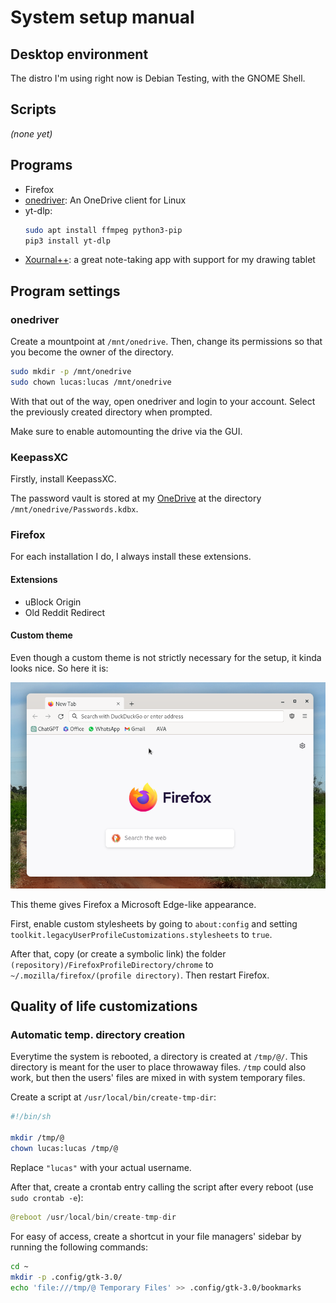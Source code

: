 # System setup manual

## Desktop environment

The distro I'm using right now is Debian Testing, with the GNOME Shell.

## Scripts

_(none yet)_

## Programs

- Firefox
- [onedriver](https://github.com/jstaf/onedriver): An OneDrive client for Linux
- yt-dlp:
  ```sh
  sudo apt install ffmpeg python3-pip
  pip3 install yt-dlp
  ```
- [Xournal++](https://xournalpp.github.io/): a great note-taking app with support for my drawing tablet

## Program settings

### onedriver

Create a mountpoint at `/mnt/onedrive`. Then, change its permissions so that you become the owner of the directory.

```sh
sudo mkdir -p /mnt/onedrive
sudo chown lucas:lucas /mnt/onedrive
```

With that out of the way, open onedriver and login to your account. Select the previously created directory when prompted.

Make sure to enable automounting the drive via the GUI.

### KeepassXC

Firstly, install KeepassXC.

The password vault is stored at my [OneDrive](#onedriver) at the directory `/mnt/onedrive/Passwords.kdbx`.

### Firefox

For each installation I do, I always install these extensions.

#### Extensions

- uBlock Origin
- Old Reddit Redirect

#### Custom theme

Even though a custom theme is not strictly necessary for the setup, it kinda looks nice. So here it is:

![Firefox custom theme](./_assets/firefoxTheme.png)

This theme gives Firefox a Microsoft Edge-like appearance.

First, enable custom stylesheets by going to `about:config` and setting `toolkit.legacyUserProfileCustomizations.stylesheets` to `true`.

After that, copy (or create a symbolic link) the folder `(repository)/FirefoxProfileDirectory/chrome` to `~/.mozilla/firefox/(profile directory)`. Then restart Firefox.

## Quality of life customizations

### Automatic temp. directory creation

Everytime the system is rebooted, a directory is created at `/tmp/@/`. This directory is meant for the user to place throwaway files. `/tmp` could also work, but then the users' files are mixed in with system temporary files.

Create a script at `/usr/local/bin/create-tmp-dir`:

```sh
#!/bin/sh

mkdir /tmp/@
chown lucas:lucas /tmp/@
```

Replace `"lucas"` with your actual username.

After that, create a crontab entry calling the script after every reboot (use `sudo crontab -e`):

```java
@reboot /usr/local/bin/create-tmp-dir
```

For easy of access, create a shortcut in your file managers' sidebar by running the following commands:

```sh
cd ~
mkdir -p .config/gtk-3.0/
echo 'file:///tmp/@ Temporary Files' >> .config/gtk-3.0/bookmarks
```
